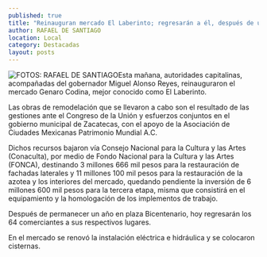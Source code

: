 ```yaml
---
published: true
title: "Reinauguran mercado El Laberinto; regresarán a él, después de un año, sus 64 locatarios"
author: RAFAEL DE SANTIAGO
location: Local
category: Destacadas
layout: posts
---
```


![FOTOS: RAFAEL DE SANTIAGO](http://i.imgur.com/tG9XZXJm.jpg)Esta mañana, autoridades capitalinas, acompañadas del gobernador Miguel Alonso Reyes, reinauguraron el mercado Genaro Codina,  mejor conocido como El Laberinto.

Las obras de remodelación que se llevaron a cabo son el resultado de las gestiones ante el Congreso de la Unión y esfuerzos conjuntos en el gobierno municipal de Zacatecas, con el apoyo de la Asociación de Ciudades Mexicanas Patrimonio Mundial A.C. 

Dichos recursos bajaron vía Consejo Nacional para la Cultura y las Artes (Conaculta), por medio de Fondo Nacional para la Cultura y las Artes (FONCA), destinando 3 millones 666 mil pesos para la restauración de fachadas laterales y 11 millones 100 mil pesos para la restauración de la azotea y los interiores del mercado, quedando pendiente la inversión de 6 millones 600 mil pesos para la tercera etapa, misma que consistirá en el equipamiento y la homologación de los implementos de trabajo.

Después de permanecer un año en plaza Bicentenario, hoy regresarán los 64 comerciantes a sus respectivos lugares. 

En el mercado se renovó la instalación eléctrica e hidráulica y se colocaron cisternas.
